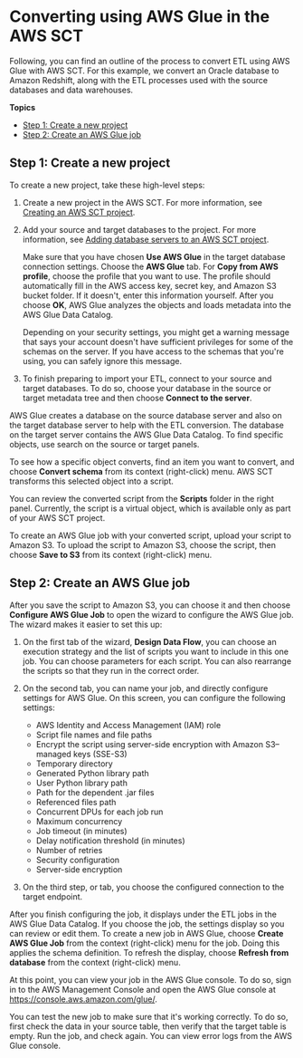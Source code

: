 # Converting using AWS Glue in the AWS SCT<a name="CHAP-converting-aws-glue-ui-process"></a>

Following, you can find an outline of the process to convert ETL using AWS Glue with AWS SCT\. For this example, we convert an Oracle database to Amazon Redshift, along with the ETL processes used with the source databases and data warehouses\.

**Topics**
+ [Step 1: Create a new project](#CHAP-converting-aws-glue-step-ui-new-project)
+ [Step 2: Create an AWS Glue job](#CHAP-converting-aws-glue-step-ui-config-job)

## Step 1: Create a new project<a name="CHAP-converting-aws-glue-step-ui-new-project"></a>

To create a new project, take these high\-level steps:

1. Create a new project in the AWS SCT\. For more information, see [Creating an AWS SCT project](CHAP_UserInterface.md#CHAP_UserInterface.Project)\. 

1. Add your source and target databases to the project\. For more information, see [Adding database servers to an AWS SCT project](CHAP_UserInterface.md#CHAP_UserInterface.AddServers)\.

   Make sure that you have chosen **Use AWS Glue** in the target database connection settings\. Choose the **AWS Glue** tab\. For **Copy from AWS profile**, choose the profile that you want to use\. The profile should automatically fill in the AWS access key, secret key, and Amazon S3 bucket folder\. If it doesn't, enter this information yourself\. After you choose **OK**, AWS Glue analyzes the objects and loads metadata into the AWS Glue Data Catalog\. 

   Depending on your security settings, you might get a warning message that says your account doesn't have sufficient privileges for some of the schemas on the server\. If you have access to the schemas that you're using, you can safely ignore this message\.

1. To finish preparing to import your ETL, connect to your source and target databases\. To do so, choose your database in the source or target metadata tree and then choose **Connect to the server**\.

AWS Glue creates a database on the source database server and also on the target database server to help with the ETL conversion\. The database on the target server contains the AWS Glue Data Catalog\. To find specific objects, use search on the source or target panels\.

To see how a specific object converts, find an item you want to convert, and choose **Convert schema** from its context \(right\-click\) menu\. AWS SCT transforms this selected object into a script\.

You can review the converted script from the **Scripts** folder in the right panel\. Currently, the script is a virtual object, which is available only as part of your AWS SCT project\.

 To create an AWS Glue job with your converted script, upload your script to Amazon S3\. To upload the script to Amazon S3, choose the script, then choose **Save to S3** from its context \(right\-click\) menu\.

## Step 2: Create an AWS Glue job<a name="CHAP-converting-aws-glue-step-ui-config-job"></a>

After you save the script to Amazon S3, you can choose it and then choose **Configure AWS Glue Job** to open the wizard to configure the AWS Glue job\. The wizard makes it easier to set this up: 

1. On the first tab of the wizard, **Design Data Flow**, you can choose an execution strategy and the list of scripts you want to include in this one job\. You can choose parameters for each script\. You can also rearrange the scripts so that they run in the correct order\.

1. On the second tab, you can name your job, and directly configure settings for AWS Glue\. On this screen, you can configure the following settings:
   + AWS Identity and Access Management \(IAM\) role
   + Script file names and file paths
   + Encrypt the script using server\-side encryption with Amazon S3–managed keys \(SSE\-S3\)
   + Temporary directory
   + Generated Python library path
   + User Python library path
   + Path for the dependent \.jar files
   + Referenced files path
   + Concurrent DPUs for each job run
   + Maximum concurrency
   + Job timeout \(in minutes\)
   + Delay notification threshold \(in minutes\)
   + Number of retries
   + Security configuration
   + Server\-side encryption

1. On the third step, or tab, you choose the configured connection to the target endpoint\. 

After you finish configuring the job, it displays under the ETL jobs in the AWS Glue Data Catalog\. If you choose the job, the settings display so you can review or edit them\. To create a new job in AWS Glue, choose **Create AWS Glue Job** from the context \(right\-click\) menu for the job\. Doing this applies the schema definition\. To refresh the display, choose **Refresh from database** from the context \(right\-click\) menu\. 

At this point, you can view your job in the AWS Glue console\. To do so, sign in to the AWS Management Console and open the AWS Glue console at [https://console\.aws\.amazon\.com/glue/](https://console.aws.amazon.com/glue/)\.

You can test the new job to make sure that it's working correctly\. To do so, first check the data in your source table, then verify that the target table is empty\. Run the job, and check again\. You can view error logs from the AWS Glue console\.